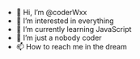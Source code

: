 - 👋 Hi, I’m @coderWxx
- 👀 I’m interested in everything
- 🌱 I’m currently learning JavaScript 
- 💞️ I’m just a nobody coder  
- 📫 How to reach me in the dream

<!---
coderwyx/coderwyx is a ✨ special ✨ repository because its `README.md` (this file) appears on your GitHub profile.
You can click the Preview link to take a look at your changes.
--->
